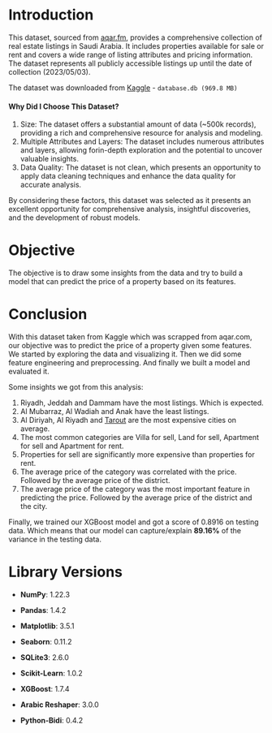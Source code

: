 # Introduction

This dataset, sourced from [aqar.fm](https://sa.aqar.fm/), provides a comprehensive collection of real estate listings in Saudi Arabia. It includes properties available for sale or rent and covers a wide range of listing attributes and pricing information. The dataset represents all publicly accessible listings up until the date of collection (2023/05/03).

The dataset was downloaded from [Kaggle](https://www.kaggle.com/datasets/mohdph/saudi-arabia-real-estate-dataset) - `database.db (969.8 MB)`

#### Why Did I Choose This Dataset?

1. Size: The dataset offers a substantial amount of data (~500k records), providing a rich and comprehensive resource for analysis and modeling.
2. Multiple Attributes and Layers: The dataset includes numerous attributes and layers, allowing forin-depth exploration and the potential to uncover valuable insights.
3. Data Quality: The dataset is not clean, which presents an opportunity to apply data cleaning techniques and enhance the data quality for accurate analysis.

By considering these factors, this dataset was selected as it presents an excellent opportunity for comprehensive analysis, insightful discoveries, and the development of robust models.

# Objective

The objective is to draw some insights from the data and try to build a model that can predict the price of a property based on its features.

# Conclusion

With this dataset taken from Kaggle which was scrapped from aqar.com, our objective was to predict the price of a property given some features. We started by exploring the data and visualizing it. Then we did some feature engineering and preprocessing. And finally we built a model and evaluated it.

Some insights we got from this analysis:

1. Riyadh, Jeddah and Dammam have the most listings. Which is expected.
2. Al Mubarraz, Al Wadiah and Anak have the least listings.
3. Al Diriyah, Al Riyadh and [Tarout](https://ar.wikipedia.org/wiki/%D8%AA%D8%A7%D8%B1%D9%88%D8%AA_(%D8%AC%D8%B2%D9%8A%D8%B1%D8%A9)) are the most expensive cities on average.
4. The most common categories are Villa for sell, Land for sell, Apartment for sell and Apartment for rent.
5. Properties for sell are significantly more expensive than properties for rent.
6. The average price of the category was correlated with the price. Followed by the average price of the district.
7. The average price of the category was the most important feature in predicting the price. Followed by the average price of the district and the city.

Finally, we trained our XGBoost model and got a score of 0.8916 on testing data. Which means that our model can capture/explain **89.16%** of the variance in the testing data.

# Library Versions

- **NumPy**: 1.22.3

- **Pandas**: 1.4.2

- **Matplotlib**: 3.5.1

- **Seaborn**: 0.11.2

- **SQLite3**: 2.6.0

- **Scikit-Learn**: 1.0.2

- **XGBoost**: 1.7.4

- **Arabic Reshaper**: 3.0.0

- **Python-Bidi**: 0.4.2
